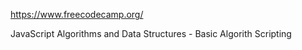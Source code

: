 https://www.freecodecamp.org/

JavaScript Algorithms and Data Structures - Basic Algorith Scripting
